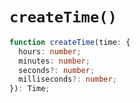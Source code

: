 # `createTime()`

```ts
function createTime(time: {
  hours: number;
  minutes: number;
  seconds?: number;
  milliseconds?: number;
}): Time;
```
